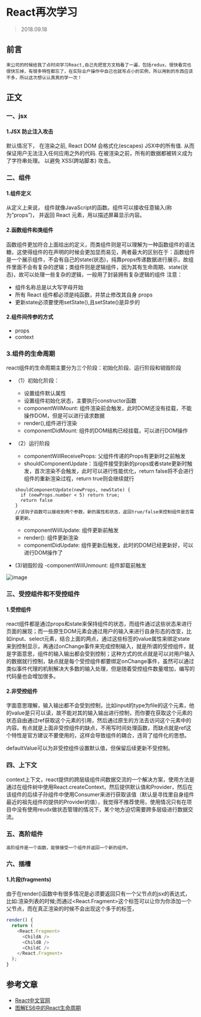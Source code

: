 # React再次学习
> 2018.09.18

## 前言
    来公司的时候给我了点时间学习React,自己先把官方文档看了一遍，包括redux，很快看完也很快忘掉，有很多特性都忘了，在实际业户操作中自己也就写点小的实例，所以用到的东西应该不多，所以这次想认认真真的学一次！

## 正文
### 一、jsx
#### 1.JSX 防止注入攻击
默认情况下， 在渲染之前, React DOM 会格式化(escapes) JSX中的所有值. 从而保证用户无法注入任何应用之外的代码. 在被渲染之前，所有的数据都被转义成为了字符串处理。 以避免 XSS(跨站脚本) 攻击。
### 二、组件
#### 1.组件定义
从定义上来说， 组件就像JavaScript的函数。组件可以接收任意输入(称为”props”)， 并返回 React 元素，用以描述屏幕显示内容。
#### 2.函数组件和类组件
函数组件更加符合上面给出的定义，而类组件则是可以理解为一种函数组件的语法糖，这使得组件的在声明的时候会更加显而易见，两者最大的区别在于：函数组件是一个展示组件，不会有自己的state(状态)，纯靠props传递数据进行展示，故组件里面不会有复杂的逻辑；类组件则是逻辑组件，因为其有生命周期、state(状态)，故可以处理一些复杂的逻辑，一般用了封装拥有复杂逻辑的组件
注意：
- 组件名称总是以大写字母开始
- 所有 React 组件都必须是纯函数，并禁止修改其自身 props
- 更新state必须要使用setState(),且setState()是异步的
#### 2.组件间传参的方式
- props
- context

### 3.组件的生命周期
react组件的生命周期主要分为三个阶段：初始化阶段、运行阶段和销毁阶段

- （1）初始化阶段：
  - 设置组件默认属性
  - 设置组件初始化状态，主要执行constructor函数
  - componentWillMount: 组件渲染前会触发，此时DOM还没有挂载，不能操作DOM，但是可以进行请求数据
  - render(),组件进行渲染
  - componentDidMount: 组件的DOM结构已经挂载，可以进行DOM操作

- （2）运行阶段
  - componentWillReceiveProps: 父组件传递的Props有更新时之前触发
  - shouldComponentUpdate：当组件接受到新的props或者state更新时触发，首次渲染不会触发，此时可以进行性能优化，return false将不会进行组件的重新渲染过程，return true则会继续就行
  ```javascipt
  shouldComponentUpdate(newProps, newState) {
    if (newProps.number < 5) return true;
    return false
  }
  //该钩子函数可以接收到两个参数，新的属性和状态，返回true/false来控制组件是否需要更新。
  ```
  - componentWillUpdate: 组件更新前触发
  - render(): 组件更新渲染
  - componentDidUpdate:  组件更新后触发，此时的DOM已经更新好，可以进行DOM操作了 

-  (3)销毁阶段
  -componentWillUnmount: 组件卸载前触发

![image]('../../../img/')
### 三、受控组件和不受控组件
#### 1.受控组件
react组件都是通过props和state来保持组件的状态，而组件通过这些状态来进行页面的展现；而一些原生DOM元素会通过用户的输入来进行自身形态的改变，比如input、select元素，结合上面的两点，通过这些标签的value属性来绑定state来到控制显示，再通过onChange事件来完成控制输入，就是所谓的受控组件，就是字面意思，组件的输入输出都会受到控制；这种方式的优点就是可以对用户输入的数据就行控制，缺点就是每个受控组件都要绑定onChange事件，虽然可以通过类似事件代理的机制解决大多数的输入处理，但是随着受控组件数量增加，编写的代码量也会增加很多。
####  2.非受控组件
字面意思理解，输入输出都不会受到控制，比如input的type为file的这个元素，他的value是只可以读，故不能对其的输入输出进行控制，而你要在获取这个元素的状态自由通过ref获取这个元素的引用，然后通过原生的方法去访问这个元素中的内容。有点就是上面非受控组件的缺点，不用写时间处理函数，而缺点就是ref这个特性是官方建议不要使用的，这样会导致组件的耦合，违背了组件化的思想。

  defaultValue可以为非受控组件设置默认值，但保留后续更新不受控制。
### 四、上下文
context上下文，react提供的跨层级组件间数据交流的一个解决方案，使用方法是通过在组件树中使用React.createContext，然后提供默认值和Provider，然后在该组件的后续子孙组件中使用Consumer来进行获取该值（默认是寻找里自身组件最近的祖先组件的提供的Provider的值），我觉得不推荐使用，使用情况只有在项目中没有使用reudx做状态管理的情况下，某个地方迫切需要跨多层级进行数据交流。
### 五、高阶组件
    高阶组件是一个函数，能够接受一个组件并返回一个新的组件。

### 六、插槽
#### 1.片段(fragments)
由于在render()函数中有很多情况是必须要返回只有一个父节点的jsx的表达式，比如:渲染列表的时候;而通过<React.Fragment>这个标签可以让你为你添加一个父节点，而在真正渲染的时候不会出现这个多于的标签，
```javascript
render() {
  return (
    <React.Fragment>
      <ChildA />
      <ChildB />
      <ChildC />
    </React.Fragment>
  );
}
```
## 参考文章
- [React中文官网](http://react.css88.com/docs)
- [图解ES6中的React生命周期](https://juejin.im/post/5a062fb551882535cd4a4ce3)